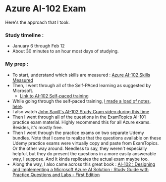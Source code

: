 # Azure AI-102 Exam

Here's the approach that I took.

### Study timeline : 
- January 6 through Feb 12
- About 30 minutes to an hour most days of studying.

### My prep : 
- To start, understand which skills are measured : [Azure AI-102 Skills Measured](https://learn.microsoft.com/en-us/credentials/certifications/resources/study-guides/ai-102#skills-measured-as-of-february-7-2024)
- Then, I went through all of the Self-PAced learning as suggested by Microsoft.
  - [Link to AI-102 Self-paced training](https://learn.microsoft.com/en-us/credentials/certifications/exams/ai-102/#two-ways-to-prepare)
- While going through the self-paced training, [I made a load of notes, here](./nodes.md).
- I also watch [John Savill's AI-102 Study Cram video during this time](https://www.youtube.com/watch?v=I7fdWafTcPY)
- Then I went through all of the questions in the ExamTopics AI-101 practice exam material. Highly recommend this for all Azure exams. Besides, it's mostly free.
- Then I went through the practice exams on two separate Udemy bundles. Note that I came to realize that the questions available on these Udemy practice exams were virtually copy and paste from ExamTopics. Or the other way around. Needless to say, they weren't especially helpful, but they do present the questions in a more easily answerable way, I suppose. And it kinda replicates the actual exam maybe too.
- Along the way, I also came across this great book : [AI-102 : Designing and Implementing a Microsoft Azure AI Solution : Study Guide with Practice Questions and Labs - First Edition](https://www.amazon.ca/AI-102-Designing-Implementing-Microsoft-Questions-ebook/dp/B0988751MV) 
